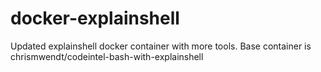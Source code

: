 # docker-explainshell
Updated explainshell docker container with more tools. Base container is chrismwendt/codeintel-bash-with-explainshell
